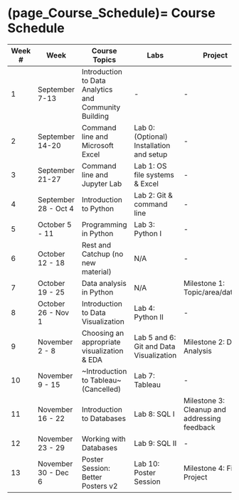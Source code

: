 (page_Course_Schedule)=
Course Schedule
=======================

| Week # | Week                 | Course Topics                                         | Labs                                     | Project                                      | Test         | Test Concepts               |
|--------|----------------------|-------------------------------------------------------|------------------------------------------|----------------------------------------------|--------------|-----------------------------|
| 1      | September 7-13       | Introduction to Data Analytics and Community Building | -                                        | -                                            | -            | -                           |
| 2      | September 14-20      | Command line and Microsoft Excel                      | Lab 0: (Optional) Installation and setup | -                                            | -            | -                           |
| 3      | September 21-27      | Command line and Jupyter Lab                          | Lab 1: OS file systems & Excel           | -                                            | -            | -                           |
| 4      | September 28 - Oct 4 | Introduction to Python                                | Lab 2: Git & command line                | -                                            | Test 1       | Git; OS and Excel           |
| 5      | October 5 - 11       | Programming in Python                                 | Lab 3: Python I                          | -                                            | Bonus Test 1 | -                           |
| 6      | October 12 - 18      | Rest and Catchup (no new material)                    | N/A                                      | -                                            | Test 2       | General Python              |
| 7      | October 19 - 25      | Data analysis in Python                               | N/A                                      | Milestone 1: Topic/area/dataset              | Bonus Test 2 | -                           |
| 8      | October 26 - Nov 1   | Introduction to Data Visualization                    | Lab 4: Python II                         | -                                            | Test 3       | Pandas and Python Functions |
| 9      | November 2 - 8       | Choosing an appropriate visualization & EDA           | Lab 5 and 6: Git and Data Visualization  | Milestone 2: Data Analysis                   | Bonus Test 3 | -                           |
| 10     | November 9 - 15      | ~Introduction to Tableau~ (Cancelled)                 | Lab 7: Tableau                           | -                                            | Test 4 (Extended Window)      | Data Visualizations         |
| 11     | November 16 - 22     | Introduction to Databases                             | Lab 8: SQL I                             | Milestone 3: Cleanup and addressing feedback | Bonus Test 4 | -                           |
| 12     | November 23 - 29     | Working with Databases                                | Lab 9: SQL II                            | -                                            | Test 5       | Databases                   |
| 13     | November 30 - Dec 6  | Poster Session: Better Posters v2                     | Lab 10: Poster Session                   | Milestone 4: Final Project                   | Bonus Test 5 | -                           |